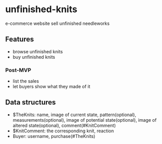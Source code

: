 # unfinished-knits
e-commerce website sell unfinished needleworks

## Features
- browse unfinished knits
- buy unfinished knits

### Post-MVP
- list the sales
- let buyers show what they made of it

## Data structures
- $TheKnits: name, image of current state, pattern(optional), measurements(optional), image of potential state(optional), image of altered state(optional), comment(#KnitComment)
- $KnitComment: the corresponding knit, reaction
- Buyer: username, purchase(#TheKnits)


